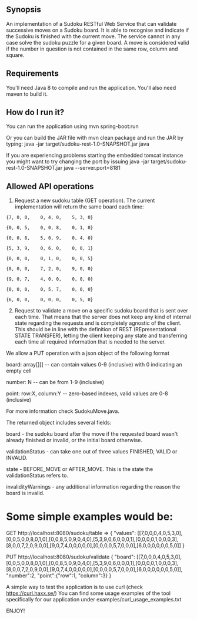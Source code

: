 ## Synopsis

An implementation of a Sudoku RESTful Web Service that can validate successive moves on a Sudoku board.
It is able to recognise and indicate if the Sudoku is finished with the current move.
The service cannot in any case solve the sudoku puzzle for a given board.
A move is considered valid if the number in question is not contained in the same row, column and square.  

## Requirements

You'll need Java 8 to compile and run the application. You'll also need maven to build it.

## How do I run it?

You can run the application using
mvn spring-boot:run

Or you can build the JAR file with
mvn clean package
and run the JAR by typing:
java -jar target/sudoku-rest-1.0-SNAPSHOT.jar java

If you are experiencing problems starting the embedded tomcat instance you might want to try changing the port by issuing
java -jar target/sudoku-rest-1.0-SNAPSHOT.jar java --server.port=8181


## Allowed API operations

  1. Request a new sudoku table (GET operation). The current implementation will return the same board each time:

    {7, 0, 0,    0, 4, 0,    5, 3, 0}
    
    {0, 0, 5,    0, 0, 8,    0, 1, 0}
    
    {0, 0, 8,    5, 0, 9,    0, 4, 0}
    
    {5, 3, 9,    0, 6, 0,    0, 0, 1}
    
    {0, 0, 0,    0, 1, 0,    0, 0, 5}
    
    {8, 0, 0,    7, 2, 0,    9, 0, 0}

    {9, 0, 7,    4, 0, 0,    0, 0, 0}
    
    {0, 0, 0,    0, 5, 7,    0, 0, 0}
    
    {6, 0, 0,    0, 0, 0,    0, 5, 0}

  2. Request to validate a move on a specific sudoku board that is sent over each time. That means that the server does not
   keep any kind of internal state regarding the requests and is completely agnostic of the client.
   This should be in line with the definition of REST (REpresentational STATE TRANSFER), letting the client keeping any state and transferring each time
   all required information that is needed to the server.

   We allow a PUT operation with a json object of the following format
   
   board: array[][] -- can contain values 0-9 (inclusive) with 0 indicating an empty cell
   
   number: N -- can be from 1-9 (inclusive)
   
   point: row:X, column:Y -- zero-based indexes, valid values are 0-8 (inclusive)
   
   For more information check SudokuMove.java.
   
   
   The returned object includes several fields:
   
   board - the sudoku board after the move if the requested board wasn't already finished or invalid, or the initial board otherwise.
   
   validationStatus - can take one out of three values FINISHED, VALID or INVALID.
   
   state - BEFORE_MOVE or AFTER_MOVE. This is the state the validationStatus refers to.
   
   invalidityWarnings - any additional information regarding the reason the board is invalid. 

# Some simple examples would be:

  GET http://localhost:8080/sudoku/table => { "values": [[7,0,0,0,4,0,5,3,0],[0,0,5,0,0,8,0,1,0],[0,0,8,5,0,9,0,4,0],[5,3,9,0,6,0,0,0,1],[0,0,0,0,1,0,0,0,3],[8,0,0,7,2,0,9,0,0],[9,0,7,4,0,0,0,0,0],[0,0,0,0,5,7,0,0,0],[6,0,0,0,0,0,0,5,0]] }

  PUT http://localhost:8080/sudoku/validate { "board": [[7,0,0,0,4,0,5,3,0],[0,0,5,0,0,8,0,1,0],[0,0,8,5,0,9,0,4,0],[5,3,9,0,6,0,0,0,1],[0,0,0,0,1,0,0,0,3],[8,0,0,7,2,0,9,0,0],[9,0,7,4,0,0,0,0,0],[0,0,0,0,5,7,0,0,0],[6,0,0,0,0,0,0,5,0]], "number":2,  "point":{"row":1, "column":3} }
  
A simple way to test the application is to use curl (check https://curl.haxx.se/)
You can find some usage examples of the tool specifically for our application under examples/curl_usage_examples.txt

ENJOY!

